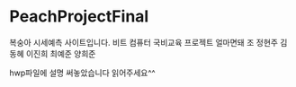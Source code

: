 # PeachProjectFinal
복숭아 시세예측 사이트입니다. 
비트 컴퓨터 국비교육 프로젝트
얼마면돼 조 
정현주 김동혜 이진희 최예준 양희준

hwp파일에 설명 써놓았습니다 읽어주세요^^
